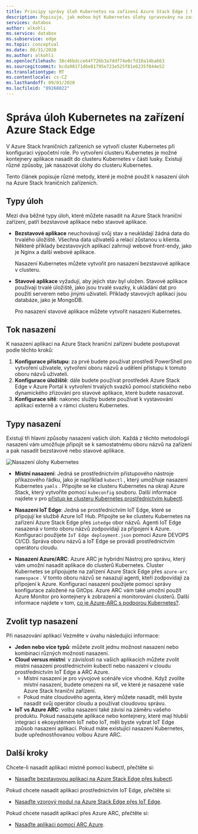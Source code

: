 ```yaml
---
title: Principy správy úloh Kubernetes na zařízení Azure Stack Edge | Microsoft Docs
description: Popisuje, jak mohou být Kubernetes úlohy spravovány na zařízení Azure Stack Edge.
services: databox
author: alkohli
ms.service: databox
ms.subservice: edge
ms.topic: conceptual
ms.date: 08/31/2020
ms.author: alkohli
ms.openlocfilehash: 38c46bdcce64f726b3a7ddf74e0cfd10a14ba663
ms.sourcegitcommit: bcda98171d6e81795e723e525f81e6235f044e52
ms.translationtype: MT
ms.contentlocale: cs-CZ
ms.lasthandoff: 09/01/2020
ms.locfileid: "89268022"
---
```

# <a name="kubernetes-workload-management-on-your-azure-stack-edge-device"></a>Správa úloh Kubernetes na zařízení Azure Stack Edge

V Azure Stack hraničních zařízeních se vytvoří cluster Kubernetes při konfiguraci výpočetní role. Po vytvoření clusteru Kubernetes je možné kontejnery aplikace nasadit do clusteru Kubernetes v části lusky. Existují různé způsoby, jak nasazovat úlohy do clusteru Kubernetes. 

Tento článek popisuje různé metody, které je možné použít k nasazení úloh na Azure Stack hraničních zařízeních.

## <a name="workload-types"></a>Typy úloh

Mezi dva běžné typy úloh, které můžete nasadit na Azure Stack hraniční zařízení, patří bezstavové aplikace nebo stavové aplikace.

- **Bezstavové aplikace** neuchovávají svůj stav a neukládají žádná data do trvalého úložiště. Všechna data uživatelů a relací zůstanou u klienta. Některé příklady bezstavových aplikací zahrnují webové front-endy, jako je Nginx a další webové aplikace.

    Nasazení Kubernetes můžete vytvořit pro nasazení bezstavové aplikace v clusteru. 

- **Stavové aplikace** vyžadují, aby jejich stav byl uložen. Stavové aplikace používají trvalé úložiště, jako jsou trvalé svazky, k ukládání dat pro použití serverem nebo jinými uživateli. Příklady stavových aplikací jsou databáze, jako je MongoDB.

    Pro nasazení stavové aplikace můžete vytvořit nasazení Kubernetes. 

## <a name="deployment-flow"></a>Tok nasazení

K nasazení aplikací na Azure Stack hraniční zařízení budete postupovat podle těchto kroků: 
 
1. **Konfigurace přístupu**: za prvé budete používat prostředí PowerShell pro vytvoření uživatele, vytvoření oboru názvů a udělení přístupu k tomuto oboru názvů uživateli.
2. **Konfigurace úložiště**: dále budete používat prostředek Azure Stack Edge v Azure Portal k vytvoření trvalých svazků pomocí statického nebo dynamického zřizování pro stavové aplikace, které budete nasazovat.
3. **Konfigurace sítě**: nakonec služby budete používat k vystavování aplikací externě a v rámci clusteru Kubernetes.
 
## <a name="deployment-types"></a>Typy nasazení

Existují tři hlavní způsoby nasazení vašich úloh. Každá z těchto metodologií nasazení vám umožňuje připojit se k samostatnému oboru názvů na zařízení a pak nasadit bezstavové nebo stavové aplikace.

![Nasazení úlohy Kubernetes](./media/azure-stack-edge-gpu-kubernetes-workload-management/kubernetes-workload-management-1.png)

- **Místní nasazení**: Jedná se prostřednictvím přístupového nástroje příkazového řádku, jako je například `kubectl` , který umožňuje nasazení Kubernetes `yamls` . Připojíte se ke clusteru Kubernetes na okraji Azure Stack, který vytvoříte pomocí `kubeconfig` souboru. Další informace najdete v pro [přístup ke clusteru Kubernetes prostřednictvím kubectl](azure-stack-edge-gpu-create-kubernetes-cluster.md).

- **Nasazení IoT Edge**: Jedná se prostřednictvím IoT Edge, které se připojují ke službě Azure IoT Hub. Připojíte se ke clusteru Kubernetes na zařízení Azure Stack Edge přes `iotedge` obor názvů. Agenti IoT Edge nasazená v tomto oboru názvů zodpovídají za připojení k Azure. Konfiguraci použijete `IoT Edge deployment.json` pomocí Azure DEVOPS CI/CD. Správa oboru názvů a IoT Edge se provádí prostřednictvím operátoru cloudu.

- **Nasazení Azure/ARC**: Azure ARC je hybridní Nástroj pro správu, který vám umožní nasadit aplikace do clusterů Kubernetes. Cluster Kubernetes se připojujete na zařízení Azure Stack Edge přes `azure-arc namespace` . V tomto oboru názvů se nasazují agenti, kteří zodpovídají za připojení k Azure. Konfiguraci nasazení použijete pomocí správy konfigurace založené na GitOps. Azure ARC vám také umožní použít Azure Monitor pro kontejnery k zobrazení a monitorování clusterů. Další informace najdete v tom, [co je Azure-ARC s podporou Kubernetes?](https://docs.microsoft.com/azure/azure-arc/kubernetes/overview).

## <a name="choose-the-deployment-type"></a>Zvolit typ nasazení

Při nasazování aplikací Vezměte v úvahu následující informace:

- **Jeden nebo více typů**: můžete zvolit jednu možnost nasazení nebo kombinaci různých možností nasazení.
- **Cloud versus místní**: v závislosti na vašich aplikacích můžete zvolit místní nasazení prostřednictvím kubectl nebo nasazení v cloudu prostřednictvím IoT Edge a ARC Azure. 
    - Místní nasazení je pro vývojové scénáře více vhodné. Když zvolíte místní nasazení, budete omezeni na síť, ve které je nasazené vaše Azure Stack hraniční zařízení.
    - Pokud máte cloudového agenta, který můžete nasadit, měli byste nasadit svůj operátor cloudu a používat cloudovou správu.
- **IoT vs Azure ARC**: volba nasazení také závisí na záměru vašeho produktu. Pokud nasazujete aplikace nebo kontejnery, které mají hlubší integraci s ekosystémem IoT nebo IoT, měli byste vybrat IoT Edge způsob nasazení aplikací. Pokud máte existující nasazení Kubernetes, bude upřednostňovanou volbou Azure ARC.


## <a name="next-steps"></a>Další kroky

Chcete-li nasadit aplikaci místně pomocí kubectl, přečtěte si:

- [Nasaďte bezstavovou aplikaci na Azure Stack Edge přes kubectl](azure-stack-edge-j-series-deploy-stateless-application-kubernetes.md).

Pokud chcete nasadit aplikaci prostřednictvím IoT Edge, přečtěte si:

- [Nasaďte vzorový modul na Azure Stack Edge přes IoT Edge](azure-stack-edge-gpu-deploy-sample-module.md).

Pokud chcete nasadit aplikaci přes Azure ARC, přečtěte si:

- [Nasaďte aplikaci pomocí ARC Azure](azure-stack-edge-gpu-deploy-sample-module.md).
